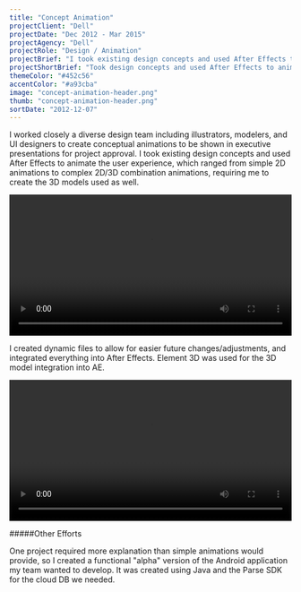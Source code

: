 ```yaml
---
title: "Concept Animation"
projectClient: "Dell"
projectDate: "Dec 2012 - Mar 2015"
projectAgency: "Dell"
projectRole: "Design / Animation"
projectBrief: "I took existing design concepts and used After Effects to animate the user experience, which ranged from simple 2D animations to complex 2D/3D combination animations."
projectShortBrief: "Took design concepts and used After Effects to animate the user experience, ranging from 2D animations to complex 2D/3D animations."
themeColor: "#452c56"
accentColor: "#a93cba"
image: "concept-animation-header.png"
thumb: "concept-animation-header.png"
sortDate: "2012-12-07"
---
```


I worked closely a diverse design team including illustrators, modelers, and UI designers to create conceptual animations to be shown in executive presentations for project approval. I took existing design concepts and used After Effects to animate the user experience, which ranged from simple 2D animations to complex 2D/3D combination animations, requiring me to create the 3D models used as well.

<video width="100%" autoplay loop>
<source src="/conceptual-animation-dell-boot.mp4" type="video/mp4">
</video>

I created dynamic files to allow for easier future changes/adjustments, and integrated everything into After Effects. Element 3D was used for the 3D model integration into AE.

<video width="100%" autoplay loop>
<source src="/conceptual-animation-xps-13.mp4" type="video/mp4">
</video>

#####Other Efforts

One project required more explanation than simple animations would provide, so I created a functional "alpha" version of the Android application my team wanted to develop. It was created using Java and the Parse SDK for the cloud DB we needed.